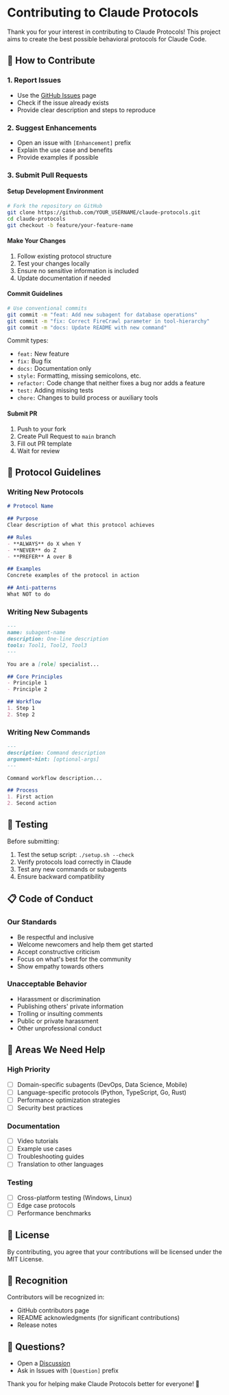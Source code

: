 # Contributing to Claude Protocols

Thank you for your interest in contributing to Claude Protocols! This project aims to create the best possible behavioral protocols for Claude Code.

## 🤝 How to Contribute

### 1. Report Issues
- Use the [GitHub Issues](https://github.com/daiduongtruong/claude-protocols/issues) page
- Check if the issue already exists
- Provide clear description and steps to reproduce

### 2. Suggest Enhancements
- Open an issue with `[Enhancement]` prefix
- Explain the use case and benefits
- Provide examples if possible

### 3. Submit Pull Requests

#### Setup Development Environment
```bash
# Fork the repository on GitHub
git clone https://github.com/YOUR_USERNAME/claude-protocols.git
cd claude-protocols
git checkout -b feature/your-feature-name
```

#### Make Your Changes
1. Follow existing protocol structure
2. Test your changes locally
3. Ensure no sensitive information is included
4. Update documentation if needed

#### Commit Guidelines
```bash
# Use conventional commits
git commit -m "feat: Add new subagent for database operations"
git commit -m "fix: Correct FireCrawl parameter in tool-hierarchy"
git commit -m "docs: Update README with new command"
```

Commit types:
- `feat:` New feature
- `fix:` Bug fix
- `docs:` Documentation only
- `style:` Formatting, missing semicolons, etc.
- `refactor:` Code change that neither fixes a bug nor adds a feature
- `test:` Adding missing tests
- `chore:` Changes to build process or auxiliary tools

#### Submit PR
1. Push to your fork
2. Create Pull Request to `main` branch
3. Fill out PR template
4. Wait for review

## 📝 Protocol Guidelines

### Writing New Protocols
```markdown
# Protocol Name

## Purpose
Clear description of what this protocol achieves

## Rules
- **ALWAYS** do X when Y
- **NEVER** do Z
- **PREFER** A over B

## Examples
Concrete examples of the protocol in action

## Anti-patterns
What NOT to do
```

### Writing New Subagents
```markdown
---
name: subagent-name
description: One-line description
tools: Tool1, Tool2, Tool3
---

You are a [role] specialist...

## Core Principles
- Principle 1
- Principle 2

## Workflow
1. Step 1
2. Step 2
```

### Writing New Commands
```markdown
---
description: Command description
argument-hint: [optional-args]
---

Command workflow description...

## Process
1. First action
2. Second action
```

## 🧪 Testing

Before submitting:
1. Test the setup script: `./setup.sh --check`
2. Verify protocols load correctly in Claude
3. Test any new commands or subagents
4. Ensure backward compatibility

## 📋 Code of Conduct

### Our Standards
- Be respectful and inclusive
- Welcome newcomers and help them get started
- Accept constructive criticism
- Focus on what's best for the community
- Show empathy towards others

### Unacceptable Behavior
- Harassment or discrimination
- Publishing others' private information
- Trolling or insulting comments
- Public or private harassment
- Other unprofessional conduct

## 🎯 Areas We Need Help

### High Priority
- [ ] Domain-specific subagents (DevOps, Data Science, Mobile)
- [ ] Language-specific protocols (Python, TypeScript, Go, Rust)
- [ ] Performance optimization strategies
- [ ] Security best practices

### Documentation
- [ ] Video tutorials
- [ ] Example use cases
- [ ] Troubleshooting guides
- [ ] Translation to other languages

### Testing
- [ ] Cross-platform testing (Windows, Linux)
- [ ] Edge case protocols
- [ ] Performance benchmarks

## 📜 License

By contributing, you agree that your contributions will be licensed under the MIT License.

## 🙏 Recognition

Contributors will be recognized in:
- GitHub contributors page
- README acknowledgments (for significant contributions)
- Release notes

## 💬 Questions?

- Open a [Discussion](https://github.com/daiduongtruong/claude-protocols/discussions)
- Ask in Issues with `[Question]` prefix

Thank you for helping make Claude Protocols better for everyone! 🚀